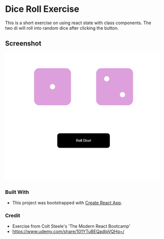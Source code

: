 # Dice Roll Exercise

This is a short exercise on using react state with class components. The two di will roll into random dice after clicking the button.

## Screenshot

![photo-of-game](https://github.com/codewithsrobins1/diceroll-state-exercise/blob/master/readMeImg.PNG?raw=true)

### Built With

* This project was bootstrapped with [Create React App](https://github.com/facebook/create-react-app).

### Credit

* Exercise from Colt Steele's 'The Modern React Bootcamp' 
* https://www.udemy.com/share/101YTuBEQadlpVQHg=/
